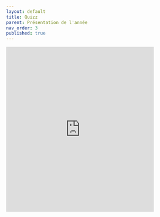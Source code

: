 ```yaml
---
layout: default
title: Quizz
parent: Présentation de l'année
nav_order: 3
published: true
---
```


<iframe src="https://profauda.fr/diaporamas/diapos/dgemc/quizz-intro.html" width="80%" height="450px" frameborder="0"></iframe>